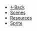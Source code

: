 * [<-Back](/README.md)
* [Scenes](./khawy/scenes.md)
* [Resources](./khawy/resources.md)
* [Sprite](./khawy/sprite.md)


